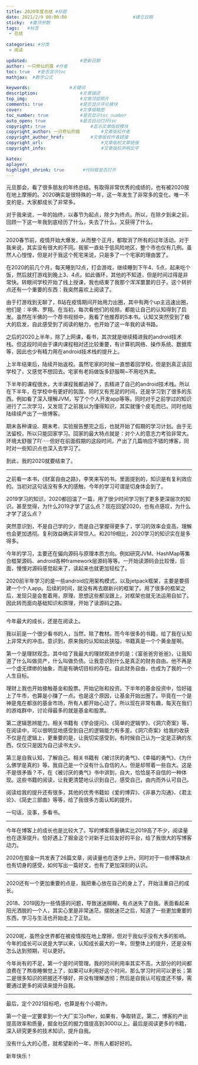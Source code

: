 ```yaml
---
title: 2020年度总结	#标题
date: 2021/2/9 00:00:00 						#建立日期
sticky:  #置顶参数
tags:	#标签
 - 总结
					
categories:	#分类
 - 阅读

updated: 					#更新日期
author: 一只修仙的猿 #作者
toc: true	#是否显示toc
mathjax:  #数学公式

keywords:				#关键词
description:				#文章描述
top_img:					#文章顶部照片
comments: true				#是否显示评论模块
cover:						#文章缩略图
toc_number: true			#是否显示toc_number
auto_open: true				#是否自动打开toc
copyright: true					#显示文章版权模块
copyright_author: 一只修仙的猿		#文章版权作者
copyright_author_href: 			#文章版权作者链接
copyright_url:						#文章版权文章链接
copyright_info:						#文章版权声明文字

katex:
aplayer:
highlight_shrink: true       #代码框是否打开
---
```


元旦那会，看了很多朋友的年终总结。有取得非常优秀的成绩的，也有被2020按在地上摩擦的。2020确实是很特殊的一年，这一年发生了非常多的变化，唯一不变的是，大家都成长了非常多。

对于我来说，一年的始终，以春节为起点，除夕为终点。所以，在除夕到来之前，回顾一下这一年我到底经历了什么，失去了什么，又获得了什么。

---

2020春节前，疫情开始大爆发，从而整个正月，都取消了所有的过年活动。对于我来说，其实没有很大的不同。我家一直处于低风险地区，整个市也仅有几例。虽然人心惶惶，但是对于我这个死宅来说，只是多了一个宅家的理由罢了。

在2020的前几个月，每天睡到12点，打会游戏，继续睡到下午4、5点，起来吃个饭，然后就打游戏到晚上3、4点。如此循环，其他的不知道，但是时间过得是非常快。转眼间学校开始了线上授课，我也结束了我那个浑浑噩噩的日子。这个转折点还有一个重要的东西：我突然喜欢上阅读了。

由于打游戏到无聊了，B站在疫情期间开始用力出圈，其中有两个up主迅速出圈，他们是：半佛、罗翔。在当初，每次看他们的视频，都能让自己的认知得到了启发。虽然在半佛的一个荐书视频中，我看了他推荐的5本书。认知又突然受到了极大的启发，自此感受到了阅读的魅力，也开始了这一年我的读书路。

之后的2020上半年，除了上网课，看书，其次就是继续精进我的android技术栈。但这段时间由于课内课程相对还比较重要，有计算机网络、操作系统、数据库等，因此也少有精力用在android技术栈的提升上。

上半年结束后，陆续开始返校。虽然宅家的时候一直想着回学校，但是到真正该回学校了，又感觉不想回去。宅家有老妈做饭多舒服啊~不用吃外卖。

下半年的课程很水，大半课程我都逃掉了，去精进了自己的android技术栈。所以在下半年，在学校中有更好的氛围，同时又有充足的时间，还是学习到了很多的东西。例如看了深入理解JVM，写了个个人开发app等等。同时对于之前学过的知识进行了二次学习，又发现了之前我以为懂得知识，其实就懂个皮毛而已。同时也陆陆续续产出了一些博客。

期末各种课设、期末考、实验报告整完之后，也就开始了假期的学习计划。由于无法留校，所以只能回家学习。回家的最大特点就是：对个人的意志力考验非常大。环境太舒服了吖·····但好在前面假期的这段时间，产出了几篇响应不错的博客，同时对一些知识点也深入去学习了。

到此，我的2020就要结束了。

---

之前看一本书，《财富自由之路》，李笑来写的书。里面提到的，知识是有复利效应的。当初对这句话没有多大的感触，今年的学习可谓是切身体会到了。

2019学习的知识，2020都回温了一篇，用了很少时间学习到了更多更深层次的知识。甚至觉得，为什么2019才学了这么点？现在回望2020，也有点感叹，为什么才学了这么点？

突然意识到，不是自己学的少，而是自己掌握得更多了，学习的效率会变高，理解也会更加透彻。复利效益确实非常惊人。和2019相比，2020学习的知识实在是多得多。

今年的学习，主要还在偏向源码与原理本质方向。例如研究JVM、HashMap等集合框架源码、android各种framework层源码等等。一开始读源码会比较慢，后面，慢慢对源码感觉起来了，读起来也就更加轻松了。

2020前半年学习的是一些android应用架构模式，以及jetpack框架，主要是要搭建一个个人app。后续的时间，就没有再去跟新兴的框架了。用了很多的框架之后，发现只是会套着用，原理、思想这些都没跟上，对框架也就无法运用自如了。因此转而面向基础知识和原理，开始了读源码之路。

---

今年最大的成长，还是在阅读上。

我以前是一个很少看书的人，当然，除了教材。而今年很多的书籍，给了我在认知上非常大的冲击。意识到，原来我的认知如此狭隘，书籍真是一个个黄金屋啊。

第一个是理财观念。其中给了我最大的理财观进步的是：《富爸爸穷爸爸》，让我知道了什么叫做资产，什么叫做负债。让我意识到什么是真正的财务自由。他不再是一个虚无缥缈的抽象，而是有确切目标的存在。自此财务自由，也成为了我的一个人生目标。

理财上我也开始接触基金和股票。开始记账和投资。下半年的基金投资中，恰好碰上了牛市，也算是小赚了一点。也是这个原因，让基金开始出圈了。毕竟在一个是神是鬼在都涨的基金市场，所有人都开始心动了。所以现在非常有趣，每天在我们的游戏群中，讨论得最多的就是基金和股票。

第二逻辑思辨能力。相关书籍有《学会提问》、《简单的逻辑学》、《洞穴奇案》等，在阅读中，可以很明显地感受到自己的逻辑能力有多差。《洞穴奇案》给我的收获不仅是在逻辑上，更重要的是，让我切实感受到，有时候自己认为一定是正确的东西，仅仅只是因为自己读书太少。

第三是自我认知，了解自己。相关书籍有《被讨厌的勇气》、《幸福的勇气》、《为什么佛学是真的》等。我自己是一个没有什么自信的人，但是却带着一些自大。这是不是很矛盾？不，在《被讨厌的勇气》书中讲到，自大，恰恰是不自信的一种体现。这些书籍的阅读，让我更清楚地认识到自己，感受自己，由内而外认可自己。

阅读给我的提升还有很多，其他的优秀书籍如《爱的博弈》、《非暴力沟通》、《君主论》、《简史三部曲》等等，给了我很多方面认知的提升。

一句话，没事，多看书。

----

今年在博客上的成长也是比较大了。写的博客质量确实比2019高了不少，阅读量也在逐渐提升。恰好遇上了掘金这个对新手比较友好的平台，给了我很大的写博客动力。

2020在掘金一共发表了26篇文章，阅读量也在逐步上升。同时对于一些博客缺点也有切身的感受，如何写出一篇好文，也有了更加深刻的认识。

---

2020还有一个更加重要的点是，我把重心放在自己的身上了，开始注重自己的成长。

2018、2019因为一些情感的问题，导致迷迷糊糊，有点迷失了自我。表面看起来阳光洒脱的一个人，其实心里是非常迷茫。摆脱迷茫之后，知道了一些更加重要的东西，学习与生活也开始走上了正轨。

---

2020呢，虽然全世界都在被疫情按在地上摩擦，但对于我似乎没有大多的影响。今年的成长可以说是大学以来，认知成长最大的一年。但整体上的提升，还是没有怎么达到预期，可以更好。

今年尚有的不足，第一个是时间管理。我的时间利用率其实不高，大部分的时间都浪费在了熬夜睡懒觉上了，如果可以利用好这个时间，那么学习时间可以更长；第二是很多知识的把握还不够好，并没有理解透彻；然后是自我认可程度还不够，需要通过更多的阅读来提升自我。

---

最后，定个2021目标吧，也算是有个小期许。

第一个是一定要拿到一个大厂实习offer，如果有，争取转正。第二，博客的产出提高效率和质量，掘金社区的掘力值提高到3000以上。最后是阅读更多的书籍，深入研究更多的技术知识，提升自我。

没有什么大的心愿，就希望新的一年，所有人都好好的。

新年快乐！